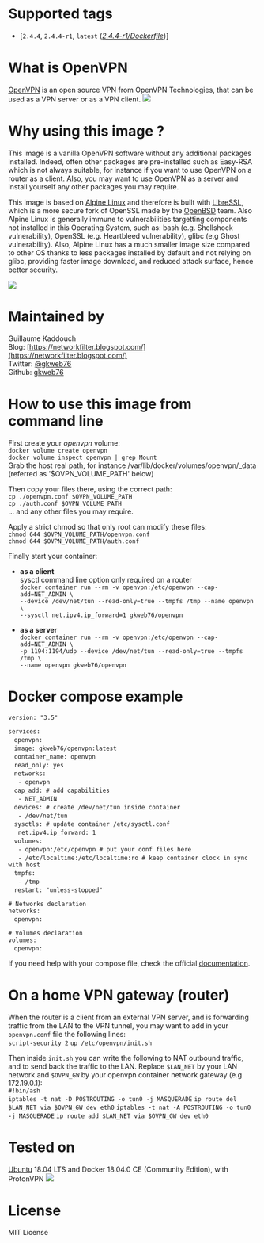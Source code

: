 # Supported tags
-   [`2.4.4`, `2.4.4-r1`, `latest` (*[2.4.4-r1/Dockerfile](https://github.com/gkweb76/openvpn/blob/master/2.4.4-r1/Dockerfile)*)]



# What is OpenVPN
[OpenVPN](https://openvpn.net) is an open source VPN from OpenVPN Technologies, that can be used as a VPN server or as a VPN client.
![](https://openvpn.net/templates/telethra/img/ovpntech_logo-s.png)



# Why using this image ?
This image is a vanilla OpenVPN software without any additional packages installed. Indeed, often other packages are pre-installed such as Easy-RSA which is not always suitable, for instance if you want to use OpenVPN on a router as a client. Also, you may want to use OpenVPN as a server and install yourself any other packages you may require.

This image is based on [Alpine Linux](https://alpinelinux.org/) and therefore is built with [LibreSSL](https://www.libressl.org/), which is a more secure fork of OpenSSL made by the [OpenBSD](https://www.openbsd.org/) team. Also Alpine Linux is generally immune to vulnerabilities targetting components not installed in this Operating System, such as: bash (e.g. Shellshock vulnerability), OpenSSL (e.g. Heartbleed vulnerability), glibc (e.g Ghost vulnerability). Also, Alpine Linux has a much smaller image size compared to other OS thanks to less packages installed by default and not relying on glibc, providing faster image download, and reduced attack surface, hence better security.

![](https://wiki.alpinelinux.org/w/resources/assets/alogo.png)



# Maintained by
Guillaume Kaddouch  
Blog: [https://networkfilter.blogspot.com/](https://networkfilter.blogspot.com/)  
Twitter: [@gkweb76](https://twitter.com/gkweb76)  
Github: [gkweb76](https://github.com/gkweb76/)  



# How to use this image from command line
First create your _openvpn_ volume:  
`docker volume create openvpn`  
`docker volume inspect openvpn | grep Mount`  
Grab the host real path, for instance /var/lib/docker/volumes/openvpn/_data (referred as '$OVPN_VOLUME_PATH' below)

Then copy your files there, using the correct path:  
`cp ./openvpn.conf $OVPN_VOLUME_PATH`  
`cp ./auth.conf $OVPN_VOLUME_PATH`  
... and any other files you may require.  

Apply a strict chmod so that only root can modify these files:  
`chmod 644 $OVPN_VOLUME_PATH/openvpn.conf`  
`chmod 644 $OVPN_VOLUME_PATH/auth.conf`  

Finally start your container:  
-   **as a client**  
sysctl command line option only required on a router  
`docker container run --rm -v openvpn:/etc/openvpn --cap-add=NET_ADMIN \`  
`--device /dev/net/tun --read-only=true --tmpfs /tmp --name openvpn \`  
`--sysctl net.ipv4.ip_forward=1 gkweb76/openvpn`  

-   **as a server**  
`docker container run --rm -v openvpn:/etc/openvpn --cap-add=NET_ADMIN \`  
`-p 1194:1194/udp --device /dev/net/tun --read-only=true --tmpfs /tmp \`  
`--name openvpn gkweb76/openvpn`  


# Docker compose example  
`version: "3.5"`  
  
`services:`  
&nbsp;&nbsp;  `openvpn:`  
&nbsp;&nbsp;  `image: gkweb76/openvpn:latest`  
&nbsp;&nbsp;  `container_name: openvpn`  
&nbsp;&nbsp;  `read_only: yes`  
&nbsp;&nbsp;  `networks:`  
&nbsp;&nbsp;&nbsp;&nbsp;  `- openvpn`  
&nbsp;&nbsp;  `cap_add: # add capabilities`  
&nbsp;&nbsp;&nbsp;&nbsp;  `- NET_ADMIN`  
&nbsp;&nbsp;  `devices: # create /dev/net/tun inside container`  
&nbsp;&nbsp;&nbsp;&nbsp;  `- /dev/net/tun`  
&nbsp;&nbsp;    `sysctls: # update container /etc/sysctl.conf`  
&nbsp;&nbsp;&nbsp;&nbsp;      `net.ipv4.ip_forward: 1`  
&nbsp;&nbsp;    `volumes:`  
&nbsp;&nbsp;&nbsp;&nbsp;      `- openvpn:/etc/openvpn # put your conf files here`  
&nbsp;&nbsp;&nbsp;&nbsp;      `- /etc/localtime:/etc/localtime:ro # keep container clock in sync with host`  
&nbsp;&nbsp;    `tmpfs:`  
&nbsp;&nbsp;&nbsp;&nbsp;      `- /tmp`  
&nbsp;&nbsp;    `restart: "unless-stopped"`  
  
`# Networks declaration`  
`networks:`  
&nbsp;&nbsp;  `openvpn:`  
  
`# Volumes declaration`  
`volumes:`  
&nbsp;&nbsp;  `openvpn:`  
    
If you need help with your compose file, check the official [documentation](https://docs.docker.com/compose/compose-file/).  

# On a home VPN gateway (router)
When the router is a client from an external VPN server, and is forwarding traffic from the LAN to the VPN tunnel, you may want to add in your `openvpn.conf` file the following lines:  
`script-security 2` 
`up /etc/openvpn/init.sh`  

Then inside `init.sh` you can write the following to NAT outbound traffic, and to send back the traffic to the LAN. Replace `$LAN_NET` by your LAN network and `$OVPN_GW` by your openvpn container network gateway (e.g 172.19.0.1):  
`#!bin/ash`  
`iptables -t nat -D POSTROUTING -o tun0 -j MASQUERADE` 
`ip route del $LAN_NET via $OVPN_GW dev eth0` 
`iptables -t nat -A POSTROUTING -o tun0 -j MASQUERADE` 
`ip route add $LAN_NET via $OVPN_GW dev eth0` 


# Tested on

[Ubuntu](https://www.ubuntu.com/) 18.04 LTS and Docker 18.04.0 CE (Community Edition), with ProtonVPN
![](https://protonvpn.com/assets/img/media/protonvpn-logo-grey.png)

# License

MIT License
